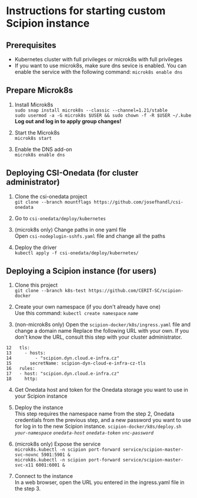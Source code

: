 # Instructions for starting custom Scipion instance

## Prerequisites

* Kubernetes cluster with full privileges or microk8s with full privileges
* If you want to use microk8s, make sure dns sevice is enabled. You can enable
the service with the following command: `microk8s enable dns`

## Prepare Microk8s

1. Install Microk8s  
  `sudo snap install microk8s --classic --channel=1.21/stable`  
  `sudo usermod -a -G microk8s $USER && sudo chown -f -R $USER ~/.kube`  
  **Log out and log in to apply group changes!**

2. Start the Microk8s  
  `microk8s start`

3. Enable the DNS add-on  
  `microk8s enable dns`

## Deploying CSI-Onedata (for cluster administrator)

1. Clone the csi-onedata project  
  `git clone --branch mountflags https://github.com/josefhandl/csi-onedata`

2. Go to `csi-onedata/deploy/kubernetes`

3. (microk8s only) Change paths in one yaml file   
  Open `csi-nodeplugin-sshfs.yaml` file and change all the paths 

4. Deploy the driver  
  `kubectl apply -f csi-onedata/deploy/kubernetes/`  

## Deploying a Scipion instance (for users)

1. Clone this project  
  `git clone --branch k8s-test https://github.com/CERIT-SC/scipion-docker`

2. Create your own namespace (if you don't already have one)  
  Use this command: `kubectl create namespace` _`name`_

3. (non-microk8s only) Open the `scipion-docker/k8s/ingress.yaml` file and change a domain name
  Replace the following URL with your own. If you don't know the URL, consult
this step with your cluster administrator.  
```
12   tls:
13     - hosts:
14         - "scipion.dyn.cloud.e-infra.cz"
15       secretName: scipion-dyn-cloud-e-infra-cz-tls
16   rules:
17   - host: "scipion.dyn.cloud.e-infra.cz"
18     http:
```

4. Get Onedata host and token for the Onedata storage you want to use in your
Scipion instance

5. Deploy the instance  
  This step requires the namespace name from the step 2, Onedata credentials from the previous step, and a new password you want to use for log in to the new Scipion instance.
  `scipion-docker/k8s/deploy.sh` _`your-namespace`_ _`onedata-host`_ _`onedata-token`_ _`vnc-password`_

6. (microk8s only) Expose the service  
  `microk8s.kubectl -n scipion port-forward service/scipion-master-svc-novnc 5901:5901 &`  
  `microk8s.kubectl -n scipion port-forward service/scipion-master-svc-x11 6001:6001 &`

7. Connect to the instance  
  In a web browser, open the URL you entered in the ingress.yaml file in the step 3.

